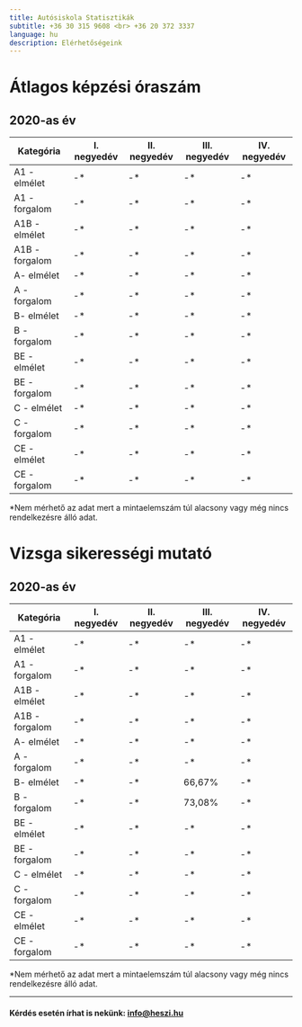```yaml
---
title: Autósiskola Statisztikák
subtitle: +36 30 315 9608 <br> +36 20 372 3337
language: hu
description: Elérhetőségeink
---
```


# Átlagos képzési óraszám

## 2020-as év

| Kategória |I. negyedév | II. negyedév | III. negyedév | IV. negyedév |
| ----------|------------|--------------|---------------|--------------|
| A1 - elmélet | -*        | -*           |-*             |-*            |
| A1 - forgalom | -*     | -*           |-*             |-*            |
| A1B - elmélet | -*        | -*           |-*             |-*            |
| A1B - forgalom | -*     | -*           |-*             |-*            |
| A- elmélet | -*        | -*           |-*             |-*            |
| A - forgalom | -*     | -*           |-*             |-*            |
| B- elmélet | -*        | -*           |-*          |-*            |
| B - forgalom | -*     | -*           |-*             |-*            |
| BE - elmélet | -*        | -*           |-*             |-*            |
| BE - forgalom | -*     | -*           |-*             |-*            |
| C - elmélet | -*        | -*           |-*             |-*            |
| C - forgalom | -*     | -*           |-*             |-*            |
| CE - elmélet | -*        | -*           |-*             |-*            |
| CE - forgalom | -*     | -*           |-*             |-*            |

 *Nem mérhető az adat mert a mintaelemszám túl alacsony vagy még nincs rendelkezésre álló adat.

# Vizsga sikerességi mutató

## 2020-as év

| Kategória |I. negyedév | II. negyedév | III. negyedév | IV. negyedév |
| ----------|------------|--------------|---------------|--------------|
| A1 - elmélet | -*        | -*           |-*             |-*            |
| A1 - forgalom | -*     | -*           |-*             |-*            |
| A1B - elmélet | -*        | -*           |-*             |-*            |
| A1B - forgalom | -*     | -*           |-*             |-*            |
| A- elmélet | -*        | -*           |-*             |-*            |
| A - forgalom | -*     | -*           |-*             |-*            |
| B- elmélet | -*        | -*           |66,67%            |-*            |
| B - forgalom | -*     | -*           |73,08%             |-*            |
| BE - elmélet | -*        | -*           |-*             |-*            |
| BE - forgalom | -*     | -*           |-*             |-*            |
| C - elmélet | -*        | -*           |-*             |-*            |
| C - forgalom | -*     | -*           |-*             |-*            |
| CE - elmélet | -*        | -*           |-*             |-*            |
| CE - forgalom | -*     | -*           |-*             |-*            |

*Nem mérhető az adat mert a mintaelemszám túl alacsony vagy még nincs rendelkezésre álló adat.

---

####  Kérdés esetén írhat is nekünk: [info@heszi.hu](mailto:info@heszi.hu?subject=[Jogosítvány])